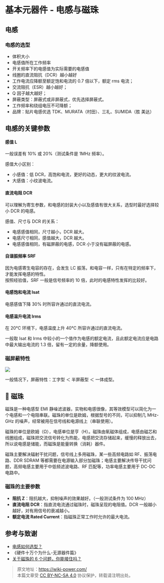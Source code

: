 # 基本元器件 - 电感与磁珠

## 电感

### 电感的选型

- 体积大小
- 电感值所在工作频率
- 开关频率下的电感值为实际需要的电感值
- 线圈的直流阻抗（DCR）越小越好
- 工作电流应降额至额定饱和电流的 0.7 倍以下，额定 rms 电流；
- 交流阻抗（ESR）越小越好；
- Q 因子越大越好；
- 屏蔽类型：屏蔽式或非屏蔽式，优先选择屏蔽式。
- 工作频率和绕组电压不可降额；
- 品牌：贴片电感优选 TDK、MURATA（村田）、三礼、SUMIDA（胜
  美达）

## 电感的关键参数

#### 感值 L

一般误差有 10% 或 20%（测试条件是 1MHz 频率）。

感值大小区别：

- 小感值：低 DCR，高饱和电流，更好的动态，更大的纹波电流。
- 大感值：小纹波电流。

#### 直流电阻 DCR

可以理解为寄生参数，和电感的封装大小以及感值有很大关系，选型时最好选择较小 DCR 的电感。

感值、尺寸与 DCR 的关系：

- 电感感值相同，尺寸越小，DCR 越大。
- 电感尺寸相同，感值越大，DCR 越大。
- 电感感值相同，有磁屏蔽的电感，DCR 小于没有磁屏蔽的电感。

#### 自谐振频率 SRF

因为电感寄生电容的存在，会发生 LC 振荡，和电容一样，只有在特定的频率下，才能发挥电感的特性。  
按照经验值，SRF 一般是信号频率的 10 倍，此时的电感特性发挥的比较好。

#### 电感饱和电流 Isat

电感感值下降 30% 时所容许通过的直流电流。

#### 电感温升电流 Irms

在 20℃ 环境下，电感温度上升 40℃ 所容许通过的直流电流。

一般取 Isat 和 Irms 中较小的一个值作为电感的额定电流，且此额定电流应是电路中最大输出电流的 1.3 倍，留有一定的余量，降额使用。

### 磁屏蔽特性

![](https://f004.backblazeb2.com/file/wiki-media/img/20210723134135.png)

一般情况下，屏蔽特性：工字型 ＜ 半屏蔽型 ＜ 一体成型。

## 🚧 磁珠

磁珠是一种电感型 EMI 静噪滤波器，实物和电感很像，其等效模型可以简化为一个电感和一个电阻串联。磁珠的单位是欧姆，根据型号的不同，可以抑制几 MHz-GHz 的噪声，经常被用在信号线和电源线上（串联使用）。

磁珠的单位是欧姆（Ω），电感单位是亨（H）。磁珠由氧磁体组成，电感由磁芯和线圈组成，磁珠把交流信号转化为热能，电感把交流存储起来，缓慢的释放出去，所以说电感是储能，而磁珠是能量转换（消耗）器件。

磁珠主要解决辐射干扰问题，信号线上多用磁珠，某一些高频电路如 RF、振荡电路、DDR SDRAM 等都需要在电源输入部分加磁珠；电感主要解决传导干扰问题，高频电感主要用于中低频滤波电路、RF 匹配等，功率电感主要用于 DC-DC 电路中。

### 磁珠的主要参数

- **阻抗 Z**：阻抗越大，抑制噪声的效果越好。（一般测试条件为 100 MHz）
- **直流电阻 DCR**：指直流电流通过磁珠时，磁珠呈现的电阻值。DCR 一般越小越好，对有用信号的衰减越小。
- **额定电流 Rated Current**：指磁珠正常工作时允许的最大电流。

## 参考与致谢

- [电感如何选型？](https://mp.weixin.qq.com/s/d0rs7d7HB1IaxVe6KhHV2g)
- 《硬件十万个为什么-无源器件篇》
- [关于磁珠的 6 个问题，你能接住吗？](https://mp.weixin.qq.com/s/3b5ImnLcfIQbvO-lG-h7PQ)

> 原文地址：<https://wiki-power.com/>  
> 本篇文章受 [CC BY-NC-SA 4.0](https://creativecommons.org/licenses/by/4.0/deed.zh) 协议保护，转载请注明出处。
